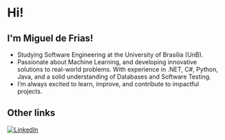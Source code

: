 # Hi!
## I'm Miguel de Frias!

- Studying Software Engineering at the University of Brasília (UnB). 
- Passionate about Machine Learning, and developing innovative solutions to real-world problems. With experience in .NET, C#, Python, Java, and a solid understanding of Databases and Software Testing.
- I’m always excited to learn, improve, and contribute to impactful projects.


## Other links
[![LinkedIn](https://img.shields.io/badge/LinkedIn-0077B5?style=for-the-badge&logo=linkedin&logoColor=white
)](https://www.linkedin.com/in/miguel-de-frias/)
